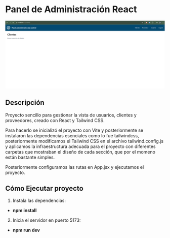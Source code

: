 # Panel de Administración React

![Vista previa del proyecto](./imagenVista/vista.png)

## Descripción
Proyecto sencillo para gestionar la vista de usuarios, clientes y proveedores, creado con React y Tailwind CSS.

Para hacerlo se inicializó el proyecto con Vite y posteriormente se instalaron las dependencias esenciales como lo fue tailwindcss, posteriormente modificamos el Tailwind CSS en el archivo tailwind.config.js y aplicamos la infraestructura adecuada para el proyecto con diferentes carpetas que mostraban el diseño de cada sección, que por el momeno están bastante simples.

Posteriormente configuramos las rutas en App.jsx y ejecutamos el proyecto.

## Cómo Ejecutar proyecto
1. Instala las dependencias:
- **npm install**

2. Inicia el servidor en puerto 5173:
- **npm run dev**
